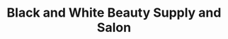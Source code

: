 ---
title: "Black and White Beauty Supply and Salon"
url: /murray/black-and-white-beauty-supply-and-salon/
shop: Friseur
---